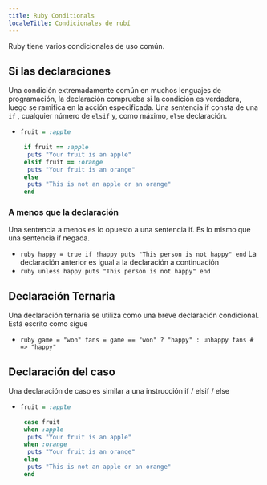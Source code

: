 ```yaml
---
title: Ruby Conditionals
localeTitle: Condicionales de rubí
---
```

Ruby tiene varios condicionales de uso común.

## Si las declaraciones

Una condición extremadamente común en muchos lenguajes de programación, la declaración comprueba si la condición es verdadera, luego se ramifica en la acción especificada. Una sentencia if consta de una `if` , cualquier número de `elsif` y, como máximo, `else` declaración.

*   ```ruby
    fruit = :apple 
     
     if fruit == :apple 
      puts "Your fruit is an apple" 
     elsif fruit == :orange 
      puts "Your fruit is an orange" 
     else 
      puts "This is not an apple or an orange" 
     end 
    
    ```
    

### A menos que la declaración

Una sentencia a menos es lo opuesto a una sentencia if. Es lo mismo que una sentencia if negada.

*   `ruby happy = true if !happy puts "This person is not happy" end` La declaración anterior es igual a la declaración a continuación
*   `ruby unless happy puts "This person is not happy" end`

## Declaración Ternaria

Una declaración ternaria se utiliza como una breve declaración condicional. Está escrito como sigue

*   `ruby game = "won" fans = game == "won" ? "happy" : unhappy fans # => "happy"`

## Declaración del caso

Una declaración de caso es similar a una instrucción if / elsif / else

*   ```ruby
    fruit = :apple 
     
     case fruit 
     when :apple 
      puts "Your fruit is an apple" 
     when :orange 
      puts "Your fruit is an orange" 
     else 
      puts "This is not an apple or an orange" 
     end 
    
    ```